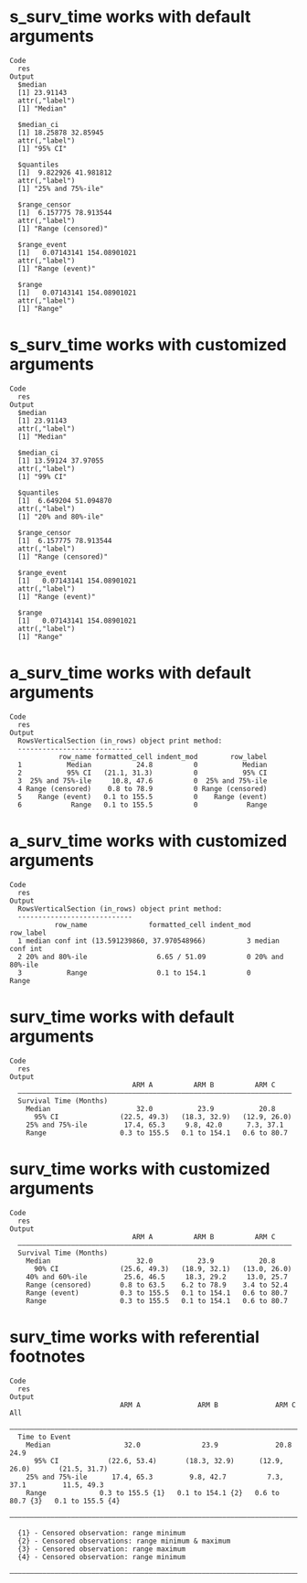# s_surv_time works with default arguments

    Code
      res
    Output
      $median
      [1] 23.91143
      attr(,"label")
      [1] "Median"
      
      $median_ci
      [1] 18.25878 32.85945
      attr(,"label")
      [1] "95% CI"
      
      $quantiles
      [1]  9.822926 41.981812
      attr(,"label")
      [1] "25% and 75%-ile"
      
      $range_censor
      [1]  6.157775 78.913544
      attr(,"label")
      [1] "Range (censored)"
      
      $range_event
      [1]   0.07143141 154.08901021
      attr(,"label")
      [1] "Range (event)"
      
      $range
      [1]   0.07143141 154.08901021
      attr(,"label")
      [1] "Range"
      

# s_surv_time works with customized arguments

    Code
      res
    Output
      $median
      [1] 23.91143
      attr(,"label")
      [1] "Median"
      
      $median_ci
      [1] 13.59124 37.97055
      attr(,"label")
      [1] "99% CI"
      
      $quantiles
      [1]  6.649204 51.094870
      attr(,"label")
      [1] "20% and 80%-ile"
      
      $range_censor
      [1]  6.157775 78.913544
      attr(,"label")
      [1] "Range (censored)"
      
      $range_event
      [1]   0.07143141 154.08901021
      attr(,"label")
      [1] "Range (event)"
      
      $range
      [1]   0.07143141 154.08901021
      attr(,"label")
      [1] "Range"
      

# a_surv_time works with default arguments

    Code
      res
    Output
      RowsVerticalSection (in_rows) object print method:
      ----------------------------
                row_name formatted_cell indent_mod        row_label
      1           Median           24.8          0           Median
      2           95% CI   (21.1, 31.3)          0           95% CI
      3  25% and 75%-ile     10.8, 47.6          0  25% and 75%-ile
      4 Range (censored)    0.8 to 78.9          0 Range (censored)
      5    Range (event)   0.1 to 155.5          0    Range (event)
      6            Range   0.1 to 155.5          0            Range

# a_surv_time works with customized arguments

    Code
      res
    Output
      RowsVerticalSection (in_rows) object print method:
      ----------------------------
               row_name               formatted_cell indent_mod       row_label
      1 median conf int (13.591239860, 37.970548966)          3 median conf int
      2 20% and 80%-ile                 6.65 / 51.09          0 20% and 80%-ile
      3           Range                 0.1 to 154.1          0           Range

# surv_time works with default arguments

    Code
      res
    Output
                                  ARM A          ARM B          ARM C    
      ———————————————————————————————————————————————————————————————————
      Survival Time (Months)                                             
        Median                     32.0           23.9           20.8    
          95% CI               (22.5, 49.3)   (18.3, 32.9)   (12.9, 26.0)
        25% and 75%-ile         17.4, 65.3     9.8, 42.0      7.3, 37.1  
        Range                  0.3 to 155.5   0.1 to 154.1   0.6 to 80.7 

# surv_time works with customized arguments

    Code
      res
    Output
                                  ARM A          ARM B          ARM C    
      ———————————————————————————————————————————————————————————————————
      Survival Time (Months)                                             
        Median                     32.0           23.9           20.8    
          90% CI               (25.6, 49.3)   (18.9, 32.1)   (13.0, 26.0)
        40% and 60%-ile         25.6, 46.5     18.3, 29.2     13.0, 25.7 
        Range (censored)       0.8 to 63.5    6.2 to 78.9    3.4 to 52.4 
        Range (event)          0.3 to 155.5   0.1 to 154.1   0.6 to 80.7 
        Range                  0.3 to 155.5   0.1 to 154.1   0.6 to 80.7 

# surv_time works with referential footnotes

    Code
      res
    Output
                               ARM A              ARM B              ARM C              All       
      ————————————————————————————————————————————————————————————————————————————————————————————
      Time to Event                                                                               
        Median                  32.0               23.9              20.8               24.9      
          95% CI            (22.6, 53.4)       (18.3, 32.9)      (12.9, 26.0)       (21.5, 31.7)  
        25% and 75%-ile      17.4, 65.3         9.8, 42.7          7.3, 37.1         11.5, 49.3   
        Range             0.3 to 155.5 {1}   0.1 to 154.1 {2}   0.6 to 80.7 {3}   0.1 to 155.5 {4}
      ————————————————————————————————————————————————————————————————————————————————————————————
      
      {1} - Censored observation: range minimum
      {2} - Censored observations: range minimum & maximum
      {3} - Censored observation: range maximum
      {4} - Censored observation: range minimum
      ————————————————————————————————————————————————————————————————————————————————————————————
      

